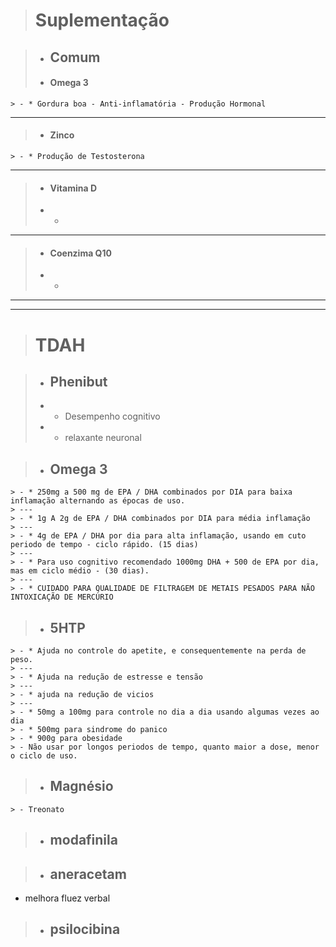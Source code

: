 > # Suplementação

> - ## Comum
> - #### Omega 3 
    > - * Gordura boa - Anti-inflamatória - Produção Hormonal
---   
> - #### Zinco
    > - * Produção de Testosterona
---
> - #### Vitamina D
> - * 
---
> - #### Coenzima Q10
> - * 

---
---

>  # TDAH

> - ## Phenibut
> - * Desempenho cognitivo
> - * relaxante neuronal

> - ## Omega 3
    > - * 250mg a 500 mg de EPA / DHA combinados por DIA para baixa inflamação alternando as épocas de uso.
    > ---
    > - * 1g A 2g de EPA / DHA combinados por DIA para média inflamação
    > ---
    > - * 4g de EPA / DHA por dia para alta inflamação, usando em cuto periodo de tempo - ciclo rápido. (15 dias)
    > ---
    > - * Para uso cognitivo recomendado 1000mg DHA + 500 de EPA por dia, mas em ciclo médio - (30 dias).
    > ---
    > - * CUIDADO PARA QUALIDADE DE FILTRAGEM DE METAIS PESADOS PARA NÃO INTOXICAÇÃO DE MERCÚRIO

> - ## 5HTP
    > - * Ajuda no controle do apetite, e consequentemente na perda de peso.
    > ---
    > - * Ajuda na redução de estresse e tensão
    > ---
    > - * ajuda na redução de vicios
    > ---
    > - * 50mg a 100mg para controle no dia a dia usando algumas vezes ao dia
    > - * 500mg para sindrome do panico 
    > - * 900g para obesidade
    > - Não usar por longos periodos de tempo, quanto maior a dose, menor o ciclo de uso.

> - ## Magnésio
    > - Treonato

> - ## modafinila

> - ## aneracetam
 - melhora fluez verbal

 > - ## psilocibina


